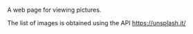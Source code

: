 A web page for viewing pictures.

The list of images is obtained using the API https://unsplash.it/

